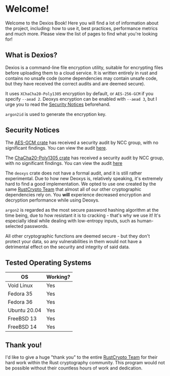 # Welcome!

Welcome to the Dexios Book! Here you will find a lot of information about the project, including: how to use it, best practices, performance metrics and much more. Please view the list of pages to find what you're looking for!

## What is Dexios?

Dexios is a command-line file encryption utility, suitable for encrypting files before uploading them to a cloud service. It is written entirely in rust and contains no unsafe code (some dependencies may contain unsafe code, but they have received the correct audits and are deemed secure).

It uses `XChaCha20-Poly1305` encryption by default, or `AES-256-GCM` if you specify `--aead 2`. Deoxys encryption can be enabled with `--aead 3`, but I urge you to read the [Security Notices](#security-notices) beforehand.

 `argon2id` is used to generate the encryption key.

## Security Notices

The [AES-GCM crate](https://github.com/RustCrypto/AEADs/tree/master/aes-gcm) has received a security audit by NCC group, with no significant findings. You can view the audit [here](https://research.nccgroup.com/2020/02/26/public-report-rustcrypto-aes-gcm-and-chacha20poly1305-implementation-review/).

The [ChaCha20-Poly1305 crate](https://github.com/RustCrypto/AEADs/tree/master/chacha20poly1305) has received a security audit by NCC group, with no significant findings. You can view the audit [here](https://research.nccgroup.com/2020/02/26/public-report-rustcrypto-aes-gcm-and-chacha20poly1305-implementation-review/)

The `deoxys` crate does not have a formal audit, and it is still rather experimental. Due to how new Deoxys is, relatively speaking, it's extremely hard to find a good implementation. We opted to use one created by the same [RustCrypto Team](https://github.com/RustCrypto) that almost all of our other cryptographic dependencies rely on. You **will** experience decreased encryption and decryption performance while using Deoxys.

`argon2` is regarded as the most secure password hashing algorithm at the time being, due to how resistant it is to cracking - that's why we use it! It's especially ideal while dealing with low-entropy inputs, such as human-selected passwords.

All other cryptographic functions are deemed secure - but they don't protect your data, so any vulnerabilities in them would not have a detrimental effect on the security and integrity of said data.

## Tested Operating Systems

| OS | Working? |
|----|----------|
Void Linux | Yes |
Fedora 35 | Yes |
Fedora 36 | Yes |
Ubuntu 20.04 | Yes |
FreeBSD 13 | Yes |
FreeBSD 14 | Yes |

## Thank you!

I'd like to give a huge "thank you" to the entire [RustCrypto Team](https://github.com/RustCrypto) for their hard work within the Rust cryptography community. This program would not be possible without their countless hours of work and dedication.